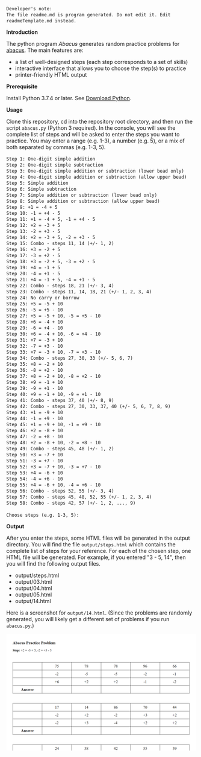 ```buildoutcfg
Developer's note:
The file readme.md is program generated. Do not edit it. Edit readmeTemplate.md instead.
```

**Introduction**

The python program *Abacus* generates random practice problems for [abacus](https://en.wikipedia.org/wiki/Abacus). The
main features are:
* a list of well-designed steps (each step corresponds to a set of skills) 
* interactive interface that allows you to choose the step(s) to practice
* printer-friendly HTML output

**Prerequisite**

Install Python 3.7.4 or later. See [Download Python](https://www.python.org/downloads/).


**Usage**

Clone this repository, cd into the repository root directory, and then run the script `abacus.py` (Python 3 required). In the console, you will
see the complete list of steps and will be asked to enter the steps you want to practice. You may enter a range (e.g. 1-3), a number (e.g. 5), or a mix of both separated by commas (e.g. 1-3, 5).

```buildoutcfg
Step 1: One-digit simple addition
Step 2: One-digit simple subtraction
Step 3: One-digit simple addition or subtraction (lower bead only)
Step 4: One-digit simple addition or subtraction (allow upper bead)
Step 5: Simple addition
Step 6: Simple subtraction
Step 7: Simple addition or subtraction (lower bead only)
Step 8: Simple addition or subtraction (allow upper bead)
Step 9: +1 = -4 + 5
Step 10: -1 = +4 - 5
Step 11: +1 = -4 + 5, -1 = +4 - 5
Step 12: +2 = -3 + 5
Step 13: -2 = +3 - 5
Step 14: +2 = -3 + 5, -2 = +3 - 5
Step 15: Combo - steps 11, 14 (+/- 1, 2)
Step 16: +3 = -2 + 5
Step 17: -3 = +2 - 5
Step 18: +3 = -2 + 5, -3 = +2 - 5
Step 19: +4 = -1 + 5
Step 20: -4 = +1 - 5
Step 21: +4 = -1 + 5, -4 = +1 - 5
Step 22: Combo - steps 18, 21 (+/- 3, 4)
Step 23: Combo - steps 11, 14, 18, 21 (+/- 1, 2, 3, 4)
Step 24: No carry or borrow
Step 25: +5 = -5 + 10
Step 26: -5 = +5 - 10
Step 27: +5 = -5 + 10, -5 = +5 - 10
Step 28: +6 = -4 + 10
Step 29: -6 = +4 - 10
Step 30: +6 = -4 + 10, -6 = +4 - 10
Step 31: +7 = -3 + 10
Step 32: -7 = +3 - 10
Step 33: +7 = -3 + 10, -7 = +3 - 10
Step 34: Combo - steps 27, 30, 33 (+/- 5, 6, 7)
Step 35: +8 = -2 + 10
Step 36: -8 = +2 - 10
Step 37: +8 = -2 + 10, -8 = +2 - 10
Step 38: +9 = -1 + 10
Step 39: -9 = +1 - 10
Step 40: +9 = -1 + 10, -9 = +1 - 10
Step 41: Combo - steps 37, 40 (+/- 8, 9)
Step 42: Combo - steps 27, 30, 33, 37, 40 (+/- 5, 6, 7, 8, 9)
Step 43: +1 = -9 + 10
Step 44: -1 = +9 - 10
Step 45: +1 = -9 + 10, -1 = +9 - 10
Step 46: +2 = -8 + 10
Step 47: -2 = +8 - 10
Step 48: +2 = -8 + 10, -2 = +8 - 10
Step 49: Combo - steps 45, 48 (+/- 1, 2)
Step 50: +3 = -7 + 10
Step 51: -3 = +7 - 10
Step 52: +3 = -7 + 10, -3 = +7 - 10
Step 53: +4 = -6 + 10
Step 54: -4 = +6 - 10
Step 55: +4 = -6 + 10, -4 = +6 - 10
Step 56: Combo - steps 52, 55 (+/- 3, 4)
Step 57: Combo - steps 45, 48, 52, 55 (+/- 1, 2, 3, 4)
Step 58: Combo - steps 42, 57 (+/- 1, 2, ..., 9)

Choose steps (e.g. 1-3, 5):
```

**Output**

After you enter the steps, some HTML files will be generated in the output directory. You will find the file
`output/steps.html` which contains the complete list of steps for your reference. For each of the chosen step,
one HTML file will be generated. For example, if you entered "3 - 5, 14", then you will find the following output files.
* output/steps.html
* output/03.html
* output/04.html
* output/05.html
* output/14.html

Here is a screenshot for `output/14.html`. (Since the problems are randomly generated, you will likely get a
different set of problems if you run `abacus.py`.)

![screenshot](./img/problems.png)